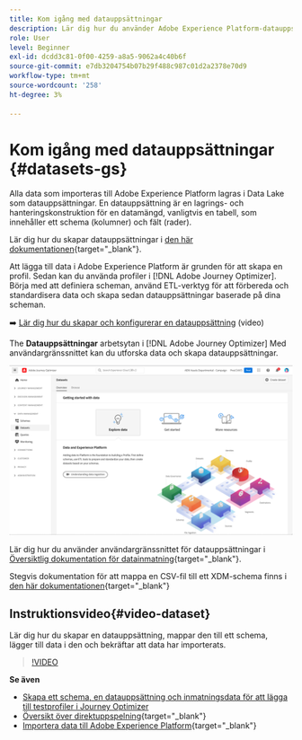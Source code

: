 ```yaml
---
title: Kom igång med datauppsättningar
description: Lär dig hur du använder Adobe Experience Platform-datauppsättningar i Adobe Journey Optimizer
role: User
level: Beginner
exl-id: dcdd3c81-0f00-4259-a8a5-9062a4c40b6f
source-git-commit: e7db3204754b07b29f488c987c01d2a2378e70d9
workflow-type: tm+mt
source-wordcount: '258'
ht-degree: 3%

---
```


# Kom igång med datauppsättningar {#datasets-gs}

Alla data som importeras till Adobe Experience Platform lagras i Data Lake som datauppsättningar. En datauppsättning är en lagrings- och hanteringskonstruktion för en datamängd, vanligtvis en tabell, som innehåller ett schema (kolumner) och fält (rader).

Lär dig hur du skapar datauppsättningar i [den här dokumentationen](https://experienceleague.adobe.com/docs/experience-platform/catalog/datasets/overview.html){target=&quot;_blank&quot;}.

Att lägga till data i Adobe Experience Platform är grunden för att skapa en profil. Sedan kan du använda profiler i [!DNL Adobe Journey Optimizer]. Börja med att definiera scheman, använd ETL-verktyg för att förbereda och standardisera data och skapa sedan datauppsättningar baserade på dina scheman.

➡️ [Lär dig hur du skapar och konfigurerar en datauppsättning](#video-dataset) (video)

The **Datauppsättningar** arbetsytan i [!DNL Adobe Journey Optimizer] Med användargränssnittet kan du utforska data och skapa datauppsättningar.

![](assets/datasets-home.png)

Lär dig hur du använder användargränssnittet för datauppsättningar i [Översiktlig dokumentation för datainmatning](https://experienceleague.adobe.com/docs/experience-platform/ingestion/home.html){target=&quot;_blank&quot;}.

Stegvis dokumentation för att mappa en CSV-fil till ett XDM-schema finns i [den här dokumentationen](https://experienceleague.adobe.com/docs/experience-platform/ingestion/tutorials/map-a-csv-file.html){target=&quot;_blank&quot;}


## Instruktionsvideo{#video-dataset}

Lär dig hur du skapar en datauppsättning, mappar den till ett schema, lägger till data i den och bekräftar att data har importerats.

>[!VIDEO](https://video.tv.adobe.com/v/334293?quality=12)

**Se även**

* [Skapa ett schema, en datauppsättning och inmatningsdata för att lägga till testprofiler i Journey Optimizer](../building-journeys/creating-test-profiles.md)
* [Översikt över direktuppspelning](https://experienceleague.adobe.com/docs/experience-platform/ingestion/streaming/overview.html?lang=sv){target=&quot;_blank&quot;}
* [Importera data till Adobe Experience Platform](https://experienceleague.adobe.com/docs/experience-platform/ingestion/tutorials/ingest-batch-data.html){target=&quot;_blank&quot;}
